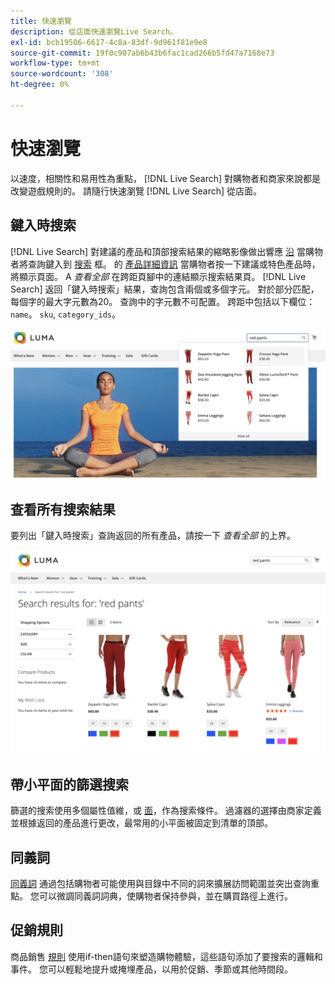 ```yaml
---
title: 快速瀏覽
description: 從店面快速瀏覽Live Search。
exl-id: bcb19506-6617-4c8a-83df-9d961f81e9e8
source-git-commit: 19f0c987ab6b43b6fac1cad266b5fd47a7168e73
workflow-type: tm+mt
source-wordcount: '308'
ht-degree: 0%

---
```


# 快速瀏覽

以速度，相關性和易用性為重點， [!DNL Live Search] 對購物者和商家來說都是改變遊戲規則的。 請隨行快速瀏覽 [!DNL Live Search] 從店面。

## 鍵入時搜索

[!DNL Live Search] 對建議的產品和頂部搜索結果的縮略影像做出響應 [沿](storefront-popover.md) 當購物者將查詢鍵入到 [搜索](https://docs.magento.com/user-guide/catalog/search-quick.html) 框。 的 [產品詳細資訊](https://docs.magento.com/user-guide/quick-tour/product-page.html) 當購物者按一下建議或特色產品時，將顯示頁面。 A _查看全部_ 在跨距頁腳中的連結顯示搜索結果頁。
[!DNL Live Search] 返回「鍵入時搜索」結果，查詢包含兩個或多個字元。 對於部分匹配，每個字的最大字元數為20。 查詢中的字元數不可配置。 跨距中包括以下欄位： `name`。 `sku`, `category_ids`。

![Storefront示例 — 鍵入時搜索](assets/storefront-search-as-you-type.png)

## 查看所有搜索結果

要列出「鍵入時搜索」查詢返回的所有產品，請按一下 _查看全部_ 的上界。

![店面示例 — 價格小平面](assets/storefront-view-all-search-results.png)

## 帶小平面的篩選搜索

篩選的搜索使用多個屬性值維，或 [面](facets.md)，作為搜索條件。 過濾器的選擇由商家定義並根據返回的產品進行更改，最常用的小平面被固定到清單的頂部。

## 同義詞

[同義詞](synonyms.md) 通過包括購物者可能使用與目錄中不同的詞來擴展訪問範圍並突出查詢重點。 您可以微調同義詞詞典，使購物者保持參與，並在購買路徑上進行。

## 促銷規則

商品銷售 [規則](rules.md) 使用if-then語句來塑造購物體驗，這些語句添加了要搜索的邏輯和事件。 您可以輕鬆地提升或掩埋產品，以用於促銷、季節或其他時間段。
